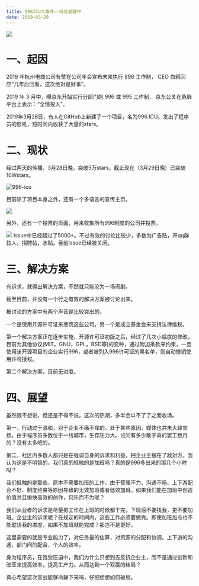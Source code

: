 ```yaml
---
title: 996ICU大事件——持续发酵中
date: 2019-03-29
---
```


![](https://grass.show/blog-pic/640.png)


# 一、起因

2019 年杭州电商公司有赞在公司年会宣布未来执行 996 工作制， CEO 白鸦回应“几年后回看，这次绝对是好事”。

2019 年 3 月中，曝京东开始实行分部门的 996 或 995 工作制， 京东公关在脉脉平台上表示：“全情投入”。

2019年3月26日，有人在GitHub上新建了一个项目，名为996.ICU。发出了程序员的怒吼，短时间内收获了大量的stars。


# 二、现状

经过两天的传播，3月28日晚，突破5万stars。截止现在（3月29日晚）已突破10Wstars。

![996-icu](https://grass.show/blog-pic/640.jpg)



目前除了项目本身之外，还有一个多语言的宣传主页。

![](https://grass.show/blog-pic/640-1.jpg)

另外，还有一个投票的页面，用来收集所有996制度的公司并投票。

![](https://grass.show/blog-pic/640-2.jpg)
Issue中已经超过了5000+。不过有效的讨论比较少，多数为广告贴，开qq群拉人，招聘帖，水贴。目前Issue已经被关闭。


# 三、解决方案

有诉求，就得出解决方案，不然就只能沦为一场闹剧。

截至目前，并没有一个行之有效的解决方案被讨论出来。

被讨论的方案中有两个声音是比较突出的。

一个是使用开源许可证来惩罚这些公司，另一个是成立基金会来支持法律维权。

第一个解决方案正在逐步实施，开源许可证初版之后，经过了几次小幅度的修改，目前为其他协议(MIT，GNU，GPL，BSD等)的变种，通过附加条款来约束，一旦使用该开源项目的企业实行996，或者被列入996许可证的黑名单，则自动撤销使用许可授权。

第二个解决方案，目前无进度。


# 四、展望

虽然很不想说，但还是不得不说。这次的热潮，多半会以不了了之而收场。

第一，行动过于温和，对于企业不痛不痒的。处于某些原因，媒体也并未大肆宣扬。由于程序员多数位于一线城市，生存压力大。试问有多少敢于真的罢工数月的？没有太多吧的。

第二，社区内多数人都只是在强调自身的诉求和利益，把企业主摆在了敌对方。我认为这是不明智的，我们真的抵触的是加班吗？真的是996多出来的那几个小时吗？

我们抵触的是那些，原本不需要加班的工作，由于管理不力、沟通不畅、上下游配合不好、制度约束等原因导致的无效加班或者低效加班。如果我们能在加班中创造价值并且愉快高效的创作，何乐而不为呢？

我们从业者的诉求是尽量把工作在上班的时候都干完，下班后不要找我，更不要加班。企业主的诉求呢？在规定的时间内，这些工作必须要做完。即使加班加点也不能耽误我的进度，如果不加班就能完成？那岂不是更好。

这里需要的就是专业能力了，对任务量的估算，对资源的分配和协调，上下游的沟通，部门间的配合，个人的效率。

身为程序员，在饱受压迫中，我们为什么只想到去反抗企业主，而不是通过创新和改革来提高效率，提高生产力。从而达到一个双赢的结局？

真心希望这次宣战能够冷静下来吗，仔细想想如何破局。
